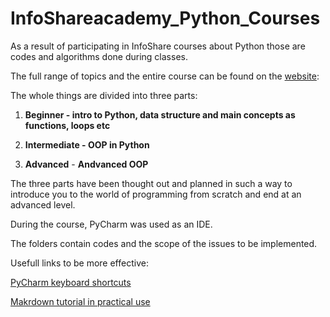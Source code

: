 # InfoShareacademy_Python_Courses


As a result of participating in InfoShare courses about Python those are codes and algorithms done during classes.

The full range of topics and the entire course can be found on the [website](https://www.infoshareacademy.online/):

The whole things are divided into three parts:

  1. **Beginner - intro to Python, data structure and main concepts as functions, loops etc**

  2. **Intermediate - OOP in Python**

  3. **Advanced** - **Andvanced OOP**

The three parts have been thought out and planned in such a way to introduce you to the world of programming from scratch and end at an advanced level.

During the course, PyCharm was used as an IDE.

The folders contain codes and the scope of the issues to be implemented.


Usefull links to be more effective:


[PyCharm keyboard shortcuts](https://resources.jetbrains.com/storage/products/pycharm/docs/PyCharm_ReferenceCard.pdf?_ga=2.4074742.73565829.1637273104-758180746.1636700692)


[Makrdown tutorial in practical use](https://www.youtube.com/watch?v=FEa2diI2qgA&ab_channel=BryanJenks)


